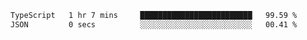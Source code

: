 
<!--START_SECTION:waka-->

```txt
TypeScript   1 hr 7 mins     █████████████████████████   99.59 %
JSON         0 secs          ░░░░░░░░░░░░░░░░░░░░░░░░░   00.41 %
```

<!--END_SECTION:waka-->
